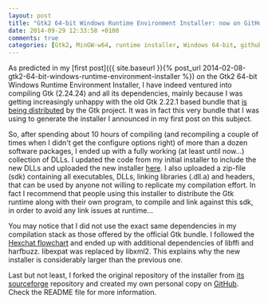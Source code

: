 ```yaml
---
layout: post
title: "Gtk2 64-bit Windows Runtime Environment Installer: now on GitHub!"
date: 2014-09-29 12:33:58 +0100
comments: true
categories: [Gtk2, MinGW-w64, runtime installer, Windows 64-bit, github]
---
```


As predicted in my [first post]({{ site.baseurl }}{% post_url 2014-02-08-gtk2-64-bit-windows-runtime-environment-installer %}) on the Gtk2 64-bit Windows Runtime Environment Installer, I have indeed ventured into compiling Gtk (2.24.24) and all its dependencies, mainly because I was getting increasingly unhappy with the old Gtk 2.22.1 based bundle that [is being distributed](http://www.gtk.org/download/win64.php) by the Gtk project. It was in fact this very bundle that I was using to generate the installer I announced in my first post on this subject.

So, after spending about 10 hours of compiling (and recompiling a couple of times when I didn't get the configure options right) of more than a dozen software packages, I ended up with a fully working (at least until now...) collection of DLLs. I updated the code from my initial installer to include the new DLLs and uploaded the new installer [here](http://lvserver.ugent.be/gtk-win64/). I also uploaded a zip-file (sdk) containing all executables, DLLs, linking libraries (.dll.a) and headers, that can be used by anyone not willing to replicate my compilation effort. In fact I recommend that people using this installer to distribute the Gtk runtime along with their own program, to compile and link against this sdk, in order to avoid any link issues at runtime...

You may notice that I did not use the exact same dependencies in my compilation stack as those offered by the official Gtk bundle. I followed the [Hexchat flowchart](http://hexchat.github.io/gtk-win32/) and ended up with additional dependencies of libffi and harfbuzz. libexpat was replaced by libxml2. This explains why the new installer is considerably larger than the previous one.

Last but not least, I forked the original repository of the installer from [its sourceforge](http://sourceforge.net/projects/gtk-win/) repository and created my own personal copy on [GitHub](https://github.com/tschoonj/GTK-for-Windows-Runtime-Environment-Installer). Check the README file for more information.
